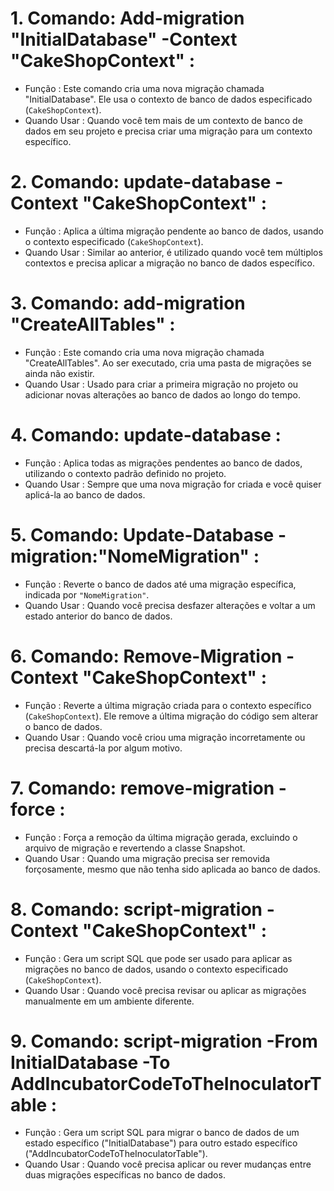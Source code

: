 ﻿# 1.  Comando: Add-migration "InitialDatabase" -Context "CakeShopContext" :
   -  Função : Este comando cria uma nova migração chamada "InitialDatabase". Ele usa o contexto de banco de dados especificado (`CakeShopContext`). 
   -  Quando Usar : Quando você tem mais de um contexto de banco de dados em seu projeto e precisa criar uma migração para um contexto específico.

# 2.  Comando: update-database -Context "CakeShopContext" :
   -  Função : Aplica a última migração pendente ao banco de dados, usando o contexto especificado (`CakeShopContext`).
   -  Quando Usar : Similar ao anterior, é utilizado quando você tem múltiplos contextos e precisa aplicar a migração no banco de dados específico.

# 3.  Comando: add-migration "CreateAllTables" :
   -  Função : Este comando cria uma nova migração chamada "CreateAllTables". Ao ser executado, cria uma pasta de migrações se ainda não existir.
   -  Quando Usar : Usado para criar a primeira migração no projeto ou adicionar novas alterações ao banco de dados ao longo do tempo.

# 4.  Comando: update-database :
   -  Função : Aplica todas as migrações pendentes ao banco de dados, utilizando o contexto padrão definido no projeto.
   -  Quando Usar : Sempre que uma nova migração for criada e você quiser aplicá-la ao banco de dados.

# 5.  Comando: Update-Database -migration:"NomeMigration" :
   -  Função : Reverte o banco de dados até uma migração específica, indicada por `"NomeMigration"`.
   -  Quando Usar : Quando você precisa desfazer alterações e voltar a um estado anterior do banco de dados.

# 6.  Comando: Remove-Migration -Context "CakeShopContext" :
   -  Função : Reverte a última migração criada para o contexto específico (`CakeShopContext`). Ele remove a última migração do código sem alterar o banco de dados.
   -  Quando Usar : Quando você criou uma migração incorretamente ou precisa descartá-la por algum motivo.

# 7.  Comando: remove-migration -force :
   -  Função : Força a remoção da última migração gerada, excluindo o arquivo de migração e revertendo a classe Snapshot.
   -  Quando Usar : Quando uma migração precisa ser removida forçosamente, mesmo que não tenha sido aplicada ao banco de dados.

# 8.  Comando: script-migration -Context "CakeShopContext" :
   -  Função : Gera um script SQL que pode ser usado para aplicar as migrações no banco de dados, usando o contexto especificado (`CakeShopContext`).
   -  Quando Usar : Quando você precisa revisar ou aplicar as migrações manualmente em um ambiente diferente.

# 9.  Comando: script-migration -From InitialDatabase -To AddIncubatorCodeToTheInoculatorTable :
   -  Função : Gera um script SQL para migrar o banco de dados de um estado específico ("InitialDatabase") para outro estado específico ("AddIncubatorCodeToTheInoculatorTable").
   -  Quando Usar : Quando você precisa aplicar ou rever mudanças entre duas migrações específicas no banco de dados.